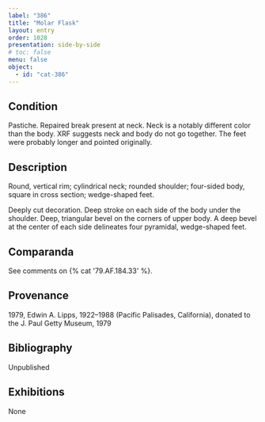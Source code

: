 ```yaml
---
label: "386"
title: "Molar Flask"
layout: entry
order: 1028
presentation: side-by-side
# toc: false
menu: false
object:
  - id: "cat-386"
---
```


## Condition

Pastiche. Repaired break present at neck. Neck is a notably different color than the body. XRF suggests neck and body do not go together. The feet were probably longer and pointed originally.

## Description

Round, vertical rim; cylindrical neck; rounded shoulder; four-sided body, square in cross section; wedge-shaped feet.

Deeply cut decoration. Deep stroke on each side of the body under the shoulder. Deep, triangular bevel on the corners of upper body. A deep bevel at the center of each side delineates four pyramidal, wedge-shaped feet.

## Comparanda

See comments on {% cat '79.AF.184.33' %}.

## Provenance

1979, Edwin A. Lipps, 1922–1988 (Pacific Palisades, California), donated to the J. Paul Getty Museum, 1979

## Bibliography

Unpublished

## Exhibitions

None